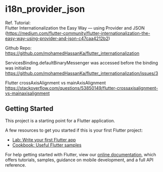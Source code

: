 # i18n_provider_json

Ref. Tutorial:  
Flutter Internationalization the Easy Way — using Provider and JSON  
(https://medium.com/flutter-community/flutter-internationalization-the-easy-way-using-provider-and-json-c47caa4212b2)  


Github Repo:  
https://github.com/mohamedHassanKa/flutter_internationalization  


ServicesBinding.defaultBinaryMessenger was accessed before the binding was initialize  
https://github.com/mohamedHassanKa/flutter_internationalization/issues/3  

Flutter crossAxisAlignment vs mainAxisAlignment  
https://stackoverflow.com/questions/53850149/flutter-crossaxisalignment-vs-mainaxisalignment 


## Getting Started  

This project is a starting point for a Flutter application.

A few resources to get you started if this is your first Flutter project:

- [Lab: Write your first Flutter app](https://flutter.dev/docs/get-started/codelab)
- [Cookbook: Useful Flutter samples](https://flutter.dev/docs/cookbook)

For help getting started with Flutter, view our
[online documentation](https://flutter.dev/docs), which offers tutorials,
samples, guidance on mobile development, and a full API reference.
